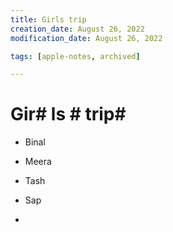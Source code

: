 ```yaml
---
title: Girls trip
creation_date: August 26, 2022
modification_date: August 26, 2022

tags: [apple-notes, archived]

---
```



# Gir# ls # trip# 

- Binal

- Meera
- Tash

- Sap

- 

